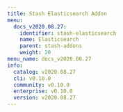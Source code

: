 ```yaml
---
title: Stash Elasticsearch Addon
menu:
  docs_v2020.08.27:
    identifier: stash-elasticsearch
    name: Elasticsearch
    parent: stash-addons
    weight: 20
menu_name: docs_v2020.08.27
info:
  catalog: v2020.08.27
  cli: v0.10.0
  community: v0.10.0
  enterprise: v0.10.0
  version: v2020.08.27
---
```


